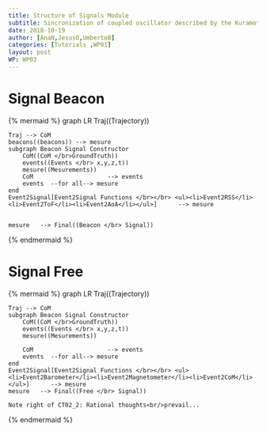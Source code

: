```yaml
---
title: Structure of Signals Module
subtitle: Sincronization of coupled oscillator described by the Kuramoto model, using the Stochastic Conjugate Gradient Method
date: 2018-10-19
author: [AnaN,JesusO,UmbertoB]
categories: [Tutorials ,WP01]
layout: post
WP: WP03
---
```



# Signal Beacon 


{% mermaid %}
graph LR
    Traj((Trajectory))
    
    Traj --> CoM
    beacons((beacons)) --> mesure
    subgraph Beacon Signal Constructor 
        CoM((CoM </br>GroundTruth))
        events((Events </br> x,y,z,t))
        mesure((Mesurements))
        CoM                     --> events
        events  --for all--> mesure
    end
    Event2Signal[Event2Signal Functions </br></br> <ul><li>Event2RSS</li><li>Event2ToF</li><li>Event2AoA</li></ul>]      --> mesure
 

    mesure   --> Final((Beacon </br> Signal))
    

{% endmermaid %}


# Signal Free 

{% mermaid %}
graph LR
    Traj((Trajectory))
    
    Traj --> CoM
    subgraph Beacon Signal Constructor 
        CoM((CoM </br>GroundTruth))
        events((Events </br> x,y,z,t))
        mesure((Mesurements))

        CoM                     --> events
        events  --for all--> mesure
    end
    Event2Signal[Event2Signal Functions </br></br> <ul><li>Event2Barometer</li><li>Event2Magnetometer</li><li>Event2CoM</li></ul>]      --> mesure
    mesure   --> Final((Free </br> Signal))
    
    Note right of CT02_2: Rational thoughts<br/>prevail...

{% endmermaid %}

